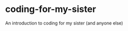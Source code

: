 coding-for-my-sister
====================

An introduction to coding for my sister (and anyone else)

